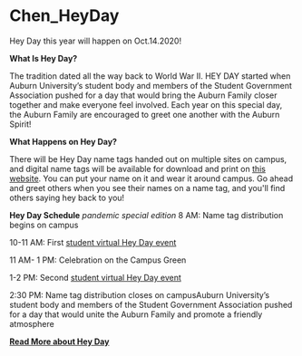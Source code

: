 # Chen_HeyDay

Hey Day this year will happen on Oct.14.2020!

**What Is Hey Day?**

The tradition dated all the way back to World War II. HEY DAY started when Auburn University’s student body and members of the Student Government Association pushed for a day that would bring the Auburn Family closer together and make everyone feel involved. Each year on this special day, the Auburn Family are encouraged to greet one another with the Auburn Spirit!

**What Happens on Hey Day?**

There will be Hey Day name tags handed out on multiple sites on campus, and digital name tags will be available for download and print on [this website](http://sga.auburn.edu/hey-day/). You can put your name on it and wear it around campus. Go ahead and greet others when you see their names on a name tag, and you'll find others saying hey back to you!

**Hey Day Schedule** *pandemic special edition*
8 AM: Name tag distribution begins on campus

10-11 AM:  First [student virtual Hey Day event](aub.ie/virtualheyday)

11 AM- 1 PM: Celebration on the Campus Green

1-2 PM: Second [student virtual Hey Day event](aub.ie/virtualheyday)

2:30 PM: Name tag distribution closes on campusAuburn University’s student body and members of the Student Government Association pushed for a day that would unite the Auburn Family and promote a friendly atmosphere

[**Read More about Hey Day**](http://sga.auburn.edu/hey-day/)
